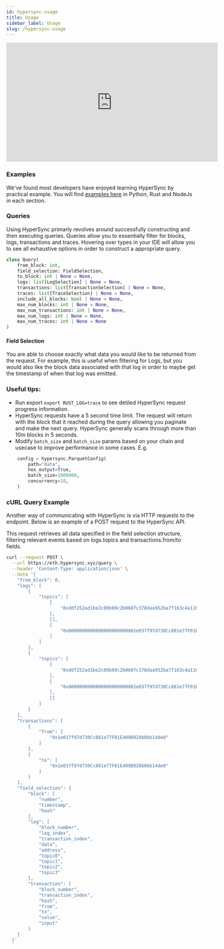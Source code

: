 ```yaml
---
id: hypersync-usage
title: Usage
sidebar_label: Usage
slug: /hypersync-usage
---
```


<iframe width="560" height="315" src="https://www.youtube.com/embed/S9Z6XkY3aP8" title="YouTube video player" frameborder="0" allow="accelerometer; autoplay; clipboard-write; encrypted-media; gyroscope; picture-in-picture" allowfullscreen></iframe>

### Examples

We've found most developers have enjoyed learning HyperSync by practical example. You will find [examples here](./hypersync-clients.md) in Python, Rust and NodeJs in each section.

### Queries

Using HyperSync primarly revolves around successfully constructing and then executing queries. Queries allow you to essentially filter for blocks, logs, transactions and traces. Hovering over types in your IDE will allow you to see all exhaustive options in order to construct a appropriate query.

```python
class Query(
    from_block: int,
    field_selection: FieldSelection,
    to_block: int | None = None,
    logs: list[LogSelection] | None = None,
    transactions: list[TransactionSelection] | None = None,
    traces: list[TraceSelection] | None = None,
    include_all_blocks: bool | None = None,
    max_num_blocks: int | None = None,
    max_num_transactions: int | None = None,
    max_num_logs: int | None = None,
    max_num_traces: int | None = None
)
```

#### Field Selection

You are able to choose exactly what data you would like to be returned from the request. For example, this is useful when filtering for Logs, but you would also like the block data associated with that log in order to maybe get the timestamp of when that log was emitted.

### Useful tips:

- Run export `export RUST_LOG=trace` to see detiled HyperSync request progress information.
- HyperSync requests have a 5 second time limit. The request will return with the block that it reached during the query allowing you paginate and make the next query. HyperSync generally scans through more than 10m blocks in 5 seconds.
- Modify `batch_size` and `batch_size` params based on your chain and usecase to improve performance in some cases. E.g.

```python
    config = hypersync.ParquetConfig(
        path="data",
        hex_output=True,
        batch_size=1000000,
        concurrency=10,
    )
```

### cURL Query Example

Another way of communicating with HyperSync is via HTTP requests to the endpoint. Below is an example of a POST request to the HyperSync API.

This request retrieves all data specified in the field selection structure, filtering relevant events based on logs.topics and transactions.from/to fields.

```bash
curl --request POST \
  --url https://eth.hypersync.xyz/query \
  --header 'Content-Type: application/json' \
  --data '{
    "from_block": 0,
    "logs": [
        {
            "topics": [
                [
                    "0xddf252ad1be2c89b69c2b068fc378daa952ba7f163c4a11628f55a4df523b3ef"
                ],
                [],
                [
                    "0x0000000000000000000000001e037f97d730Cc881e77F01E409D828b0bb14de0"
                ]
            ]
        },
        {
            "topics": [
                [
                    "0xddf252ad1be2c89b69c2b068fc378daa952ba7f163c4a11628f55a4df523b3ef"
                ],
                [
                    "0x0000000000000000000000001e037f97d730Cc881e77F01E409D828b0bb14de0"
                ],
                []
            ]
        }
    ],
    "transactions": [
        {
            "from": [
                "0x1e037f97d730Cc881e77F01E409D828b0bb14de0"
            ]
        },
        {
            "to": [
                "0x1e037f97d730Cc881e77F01E409D828b0bb14de0"
            ]
        }
    ],
    "field_selection": {
        "block": [
            "number",
            "timestamp",
            "hash"
        ],
        "log": [
            "block_number",
            "log_index",
            "transaction_index",
            "data",
            "address",
            "topic0",
            "topic1",
            "topic2",
            "topic3"
        ],
        "transaction": [
            "block_number",
            "transaction_index",
            "hash",
            "from",
            "to",
            "value",
            "input"
        ]
    }
  }'
```